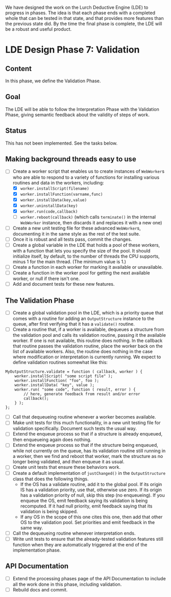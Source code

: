 
We have designed the work on the Lurch Deductive Engine (LDE) to progress in
phases.  The idea is that each phase ends with a completed whole that can be
tested in that state, and that provides more features than the previous
state did.  By the time the final phase is complete, the LDE will be a
robust and useful product.

# LDE Design Phase 7: Validation

## Content

In this phase, we define the Validation Phase.

## Goal

The LDE will be able to follow the Interpretation Phase with the Validation
Phase, giving semantic feedback about the validity of steps of work.

## Status

This has not been implemented.  See the tasks below.

## Making background threads easy to use

 * [ ] Create a worker script that enables us to create instances of
   `WebWorker`s who are able to respond to a variety of functions for
   installing various routines and data in the workers, including:
    * [x] `worker.installScript(filename)`
    * [x] `worker.installFunction(varname,func)`
    * [x] `worker.installData(key,value)`
    * [x] `worker.uninstallData(key)`
    * [x] `worker.run(code,callback)`
    * [ ] `worker.reboot(callback)` (which calls `terminate()` in the
      internal `WebWorker` instance, then discards it and replaces it with
      a new one)
 * [ ] Create a new unit testing file for these advanced `WebWorker`s,
   documenting it in the same style as the rest of the test suite.
 * [ ] Once it is robust and all tests pass, commit the changes.
 * [ ] Create a global variable in the LDE that holds a pool of these
   workers, with a function that lets you specify the size of the pool.
   It should initialize itself, by default, to the number of threads the
   CPU supports, minus 1 for the main thread.  (The minimum value is 1.)
 * [ ] Create a function in each worker for marking it available or
   unavailable.
 * [ ] Create a function in the worker pool for getting the next available
   worker, or null if there isn't one.
 * [ ] Add and document tests for these new features.

## The Validation Phase

 * [ ] Create a global validation pool in the LDE, which is a priority queue
   that comes with a routine for adding an `OutputStructure` instance to the
   queue, after first verifying that it has a `validate()` routine.
 * [ ] Create a routine that, if a worker is available, dequeues a structure
   from the validation pool and calls its validation routine, passing it the
   available worker.  If one is not available, this routine does nothing.
   In the callback that routine passes the validation routine, place the
   worker back on the list of available workers.  Also, the routine does
   nothing in the case where modification or interpretation is currently
   running.  We expect to define validation routines somewhat like this:
```
MyOutputStructure.validate = function ( callback, worker ) {
    worker.installScript( "some script file" );
    worker.installFunction( "foo", foo );
    worker.installData( "key", value );
    worker.run( "some code", function ( result, error ) {
        // here, generate feedback from result and/or error
        callback();
    } );
};
```
 * [ ] Call that dequeueing routine whenever a worker becomes available.
 * [ ] Make unit tests for this much functionality, in a new unit testing
   file for validation specifically.  Document such tests the usual way.
 * [ ] Extend the enqueue process so that if a structure is already
   enqueued, then enqueueing again does nothing.
 * [ ] Extend the enqueue process so that if the structure being enqueued,
   while not currently on the queue, has its validation routine still
   running in a worker, then we find and reboot that worker, mark the
   structure as no longer being validated, and *then* enqueue it as usual.
 * [ ] Create unit tests that ensure these behaviors work.
 * [ ] Create a default implementation of `justChanged()` in the
   `OutputStructure` class that does the following things.
    * If the OS has a validate routine, add it to the global pool.  If its
      origin IS has a validation priority, use that, otherwise use zero.  If
      its origin has a validation priority of null, skip this step (no
      enqueueing).  If you enqueue the OS, emit feedback saying its
      validation is being recomputed.  If it had null priority, emit
      feedback saying that its validation is being skipped.
    * If any OS in the scope of this one cites this one, then add that other
      OS to the validation pool.  Set priorities and emit feedback in the
      same way.
 * [ ] Call the dequeueing routine whenever interpretation ends.
 * [ ] Write unit tests to ensure that the already-tested validation
   features still function when they are automatically triggered at the end
   of the implementation phase.

## API Documentation

 * [ ] Extend the processing phases page of the API Documentation to include
   all the work done in this phase, including validation.
 * [ ] Rebuild docs and commit.
